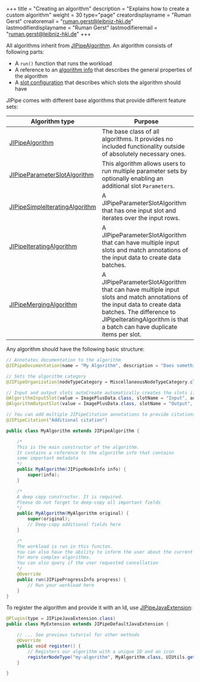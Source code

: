 +++
title = "Creating an algorithm"
description = "Explains how to create a custom algorithm"
weight = 30
type="page"
creatordisplayname = "Ruman Gerst"
creatoremail = "ruman.gerst@leibniz-hki.de"
lastmodifierdisplayname = "Ruman Gerst"
lastmodifieremail = "ruman.gerst@leibniz-hki.de"
+++

All algorithms inherit from [JIPipeAlgorithm](/apidocs/org/hkijena/jipipe/api/nodes/JIPipeAlgorithm.html). An algorithm consists of following parts:

* A `run()` function that runs the workload
* A reference to an [algorithm info](/apidocs/org/hkijena/jipipe/api/nodes/JIPipeNodeInfo.html) that describes the general properties of the algorithm
* A [slot configuration](/apidocs/org/hkijena/jipipe/api/data/JIPipeSlotConfiguration.html) that describes which slots the algorithm should have

JIPipe comes with different base algorithms that provide different feature sets:

| Algorithm type                                                                                              | Purpose                                                                                                                                                                                                                         |
| ----------------------------------------------------------------------------------------------------------- | ------------------------------------------------------------------------------------------------------------------------------------------------------------------------------------------------------------------------------- |
| [JIPipeAlgorithm](/apidocs/org/hkijena/jipipe/api/nodes/JIPipeAlgorithm.html)                           | The base class of all algorithms. It provides no included functionality outside of absolutely necessary ones.                                                                                                                   |
| [JIPipeParameterSlotAlgorithm](/apidocs/org/hkijena/jipipe/api/nodes/JIPipeParameterSlotAlgorithm.html) | This algorithm allows users to run multiple parameter sets by optionally enabling an additional slot `Parameters`.                                                                                                              |
| [JIPipeSimpleIteratingAlgorithm](/apidocs/org/hkijena/jipipe/api/nodes/JIPipeAlgorithm.html)            | A JIPipeParameterSlotAlgorithm that has one input slot and iterates over the input rows.                                                                                                                                        |
| [JIPipeIteratingAlgorithm](/apidocs/org/hkijena/jipipe/api/nodes/JIPipeIteratingAlgorithm.html)         | A JIPipeParameterSlotAlgorithm that can have multiple input slots and match annotations of the input data to create data batches.                                                                                               |
| [JIPipeMergingAlgorithm](/apidocs/org/hkijena/jipipe/api/nodes/JIPipeMergingAlgorithm.html)             | A JIPipeParameterSlotAlgorithm that can have multiple input slots and match annotations of the input data to create data batches. The difference to JIPipeIteratingAlgorithm is that a batch can have duplicate items per slot. |


Any algorithm should have the following basic structure:

```java
// Annotates documentation to the algorithm
@JIPipeDocumentation(name = "My Algorithm", description = "Does something")

// Sets the algorithm category
@JIPipeOrganization(nodeTypeCategory = MiscellaneousNodeTypeCategory.class)

// Input and output slots autoCreate automatically creates the slots if set to true and no slot configuration was provided
@AlgorithmInputSlot(value = ImagePlusData.class, slotName = "Input", autoCreate = true)
@AlgorithmOutputSlot(value = ImagePlusData.class, slotName = "Output", autoCreate = true)

// You can add multiple JIPipeCitation annotations to provide citations for this node only
@JIPipeCitation("Additional citation")

public class MyAlgorithm extends JIPipeAlgorithm {

    /*
    This is the main constructor of the algorithm.
    It contains a reference to the algorithm info that contains
    some important metadata
    */
    public MyAlgorithm(JIPipeNodeInfo info) {
        super(info);
    }

    /*
    A deep copy constructor. It is required.
    Please do not forget to deep-copy all important fields
    */
    public MyAlgorithm(MyAlgorithm original) {
        super(original);
        // Deep-copy additional fields here
    }

    /*
    The workload is run in this functon.
    You can also have the ability to inform the user about the current algorithm status
    for more complex algorithms.
    You can also query if the user requested cancellation
    */
    @Override
    public run(JIPipeProgressInfo progress) {
        // Run your workload here
    }
}
```

To register the algorithm and provide it with an Id, use [JIPipeJavaExtension](/apidocs/org/hkijena/jipipe/JIPipeJavaExtension.html):

```java
@Plugin(type = JIPipeJavaExtension.class)
public class MyExtension extends JIPipeDefaultJavaExtension {

    // ... See previous tutorial for other methods
    @Override
    public void register() {
        // Registers our algorithm with a unique ID and an icon
        registerNodeType("my-algorithm", MyAlgorithm.class, UIUtils.getIconURLFromResources("actions/viewimage.png"));
    }

}
```
